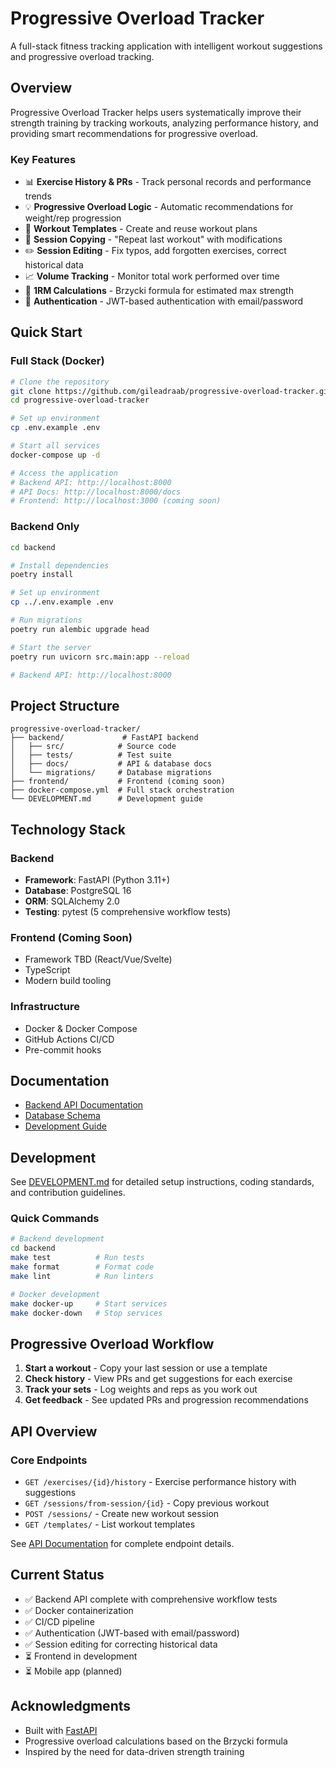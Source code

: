 # Progressive Overload Tracker

A full-stack fitness tracking application with intelligent workout suggestions and progressive overload tracking.

## Overview

Progressive Overload Tracker helps users systematically improve their strength training by tracking workouts, analyzing performance history, and providing smart recommendations for progressive overload.

### Key Features

- 📊 **Exercise History & PRs** - Track personal records and performance trends
- 💡 **Progressive Overload Logic** - Automatic recommendations for weight/rep progression
- 📝 **Workout Templates** - Create and reuse workout plans
- 🔄 **Session Copying** - "Repeat last workout" with modifications
- ✏️ **Session Editing** - Fix typos, add forgotten exercises, correct historical data
- 📈 **Volume Tracking** - Monitor total work performed over time
- 🎯 **1RM Calculations** - Brzycki formula for estimated max strength
- 🔐 **Authentication** - JWT-based authentication with email/password

## Quick Start

### Full Stack (Docker)

```bash
# Clone the repository
git clone https://github.com/gileadraab/progressive-overload-tracker.git
cd progressive-overload-tracker

# Set up environment
cp .env.example .env

# Start all services
docker-compose up -d

# Access the application
# Backend API: http://localhost:8000
# API Docs: http://localhost:8000/docs
# Frontend: http://localhost:3000 (coming soon)
```

### Backend Only

```bash
cd backend

# Install dependencies
poetry install

# Set up environment
cp ../.env.example .env

# Run migrations
poetry run alembic upgrade head

# Start the server
poetry run uvicorn src.main:app --reload

# Backend API: http://localhost:8000
```

## Project Structure

```
progressive-overload-tracker/
├── backend/             # FastAPI backend
│   ├── src/            # Source code
│   ├── tests/          # Test suite
│   ├── docs/           # API & database docs
│   └── migrations/     # Database migrations
├── frontend/           # Frontend (coming soon)
├── docker-compose.yml  # Full stack orchestration
└── DEVELOPMENT.md      # Development guide
```

## Technology Stack

### Backend
- **Framework**: FastAPI (Python 3.11+)
- **Database**: PostgreSQL 16
- **ORM**: SQLAlchemy 2.0
- **Testing**: pytest (5 comprehensive workflow tests)

### Frontend (Coming Soon)
- Framework TBD (React/Vue/Svelte)
- TypeScript
- Modern build tooling

### Infrastructure
- Docker & Docker Compose
- GitHub Actions CI/CD
- Pre-commit hooks

## Documentation

- [Backend API Documentation](backend/docs/API.md)
- [Database Schema](backend/docs/DATABASE.md)
- [Development Guide](DEVELOPMENT.md)

## Development

See [DEVELOPMENT.md](DEVELOPMENT.md) for detailed setup instructions, coding standards, and contribution guidelines.

### Quick Commands

```bash
# Backend development
cd backend
make test          # Run tests
make format        # Format code
make lint          # Run linters

# Docker development
make docker-up     # Start services
make docker-down   # Stop services
```

## Progressive Overload Workflow

1. **Start a workout** - Copy your last session or use a template
2. **Check history** - View PRs and get suggestions for each exercise
3. **Track your sets** - Log weights and reps as you work out
4. **Get feedback** - See updated PRs and progression recommendations

## API Overview

### Core Endpoints

- `GET /exercises/{id}/history` - Exercise performance history with suggestions
- `GET /sessions/from-session/{id}` - Copy previous workout
- `POST /sessions/` - Create new workout session
- `GET /templates/` - List workout templates

See [API Documentation](backend/docs/API.md) for complete endpoint details.

## Current Status

- ✅ Backend API complete with comprehensive workflow tests
- ✅ Docker containerization
- ✅ CI/CD pipeline
- ✅ Authentication (JWT-based with email/password)
- ✅ Session editing for correcting historical data
- ⏳ Frontend in development
- ⏳ Mobile app (planned)

## Acknowledgments

- Built with [FastAPI](https://fastapi.tiangolo.com/)
- Progressive overload calculations based on the Brzycki formula
- Inspired by the need for data-driven strength training
